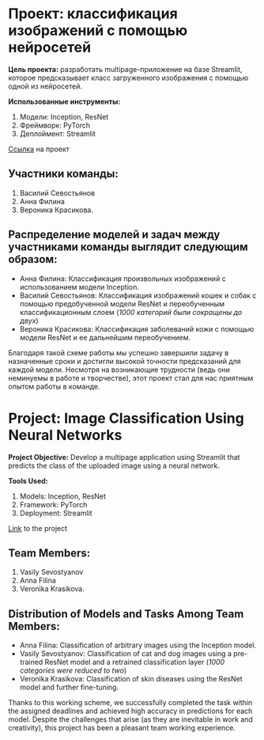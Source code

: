 # Проект: классификация изображений с помощью нейросетей

**Цель проекта:** разработать multipage-приложение на базе Streamlit, которое предсказывает класс загруженного изображения с помощью одной из нейросетей. 

**Использованные инструменты:**
1. Модели: Inception, ResNet
2. Фреймворк: PyTorch
3. Деплоймент: Streamlit

[Ссылка](https://vasevooo-nn-project-2-main-app-agw3ls.streamlit.app/cats_dogs) на проект 

## **Участники команды:**

1. Василий Севостьянов
2. Анна Филина
3. Вероника Красикова.

## **Распределение моделей и задач между участниками команды выглядит следующим образом:**

 - Анна Филина: Классификация произвольных изображений с использованием модели Inception. 
 - Василий Севостьянов: Классификация изображений кошек и собак с помощью предобученной модели ResNet и переобученным классификационным слоем (_1000 категорий были сокращены до двух_)
 - Вероника Красикова: Классификация заболеваний кожи с помощью модели ResNet и ее дальнейшим переобучением.

Благодаря такой схеме работы мы успешно завершили задачу в назначенные сроки и достигли высокой точности предсказаний для каждой модели. Несмотря на возникающие трудности (ведь они неминуемы в работе и творчестве), этот проект стал для нас приятным опытом работы в команде.

# Project: Image Classification Using Neural Networks

**Project Objective:** Develop a multipage application using Streamlit that predicts the class of the uploaded image using a neural network.

**Tools Used:**
1. Models: Inception, ResNet
2. Framework: PyTorch
3. Deployment: Streamlit

[Link](https://vasevooo-nn-project-2-main-app-agw3ls.streamlit.app/cats_dogs) to the project

## **Team Members:**

1. Vasily Sevostyanov
2. Anna Filina
3. Veronika Krasikova.

## **Distribution of Models and Tasks Among Team Members:**

- Anna Filina: Classification of arbitrary images using the Inception model.
- Vasily Sevostyanov: Classification of cat and dog images using a pre-trained ResNet model and a retrained classification layer (_1000 categories were reduced to two_)
- Veronika Krasikova: Classification of skin diseases using the ResNet model and further fine-tuning.

Thanks to this working scheme, we successfully completed the task within the assigned deadlines and achieved high accuracy in predictions for each model. Despite the challenges that arise (as they are inevitable in work and creativity), this project has been a pleasant team working experience.

